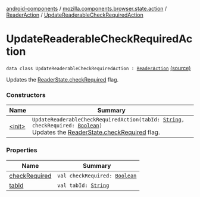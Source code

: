 [android-components](../../../index.md) / [mozilla.components.browser.state.action](../../index.md) / [ReaderAction](../index.md) / [UpdateReaderableCheckRequiredAction](./index.md)

# UpdateReaderableCheckRequiredAction

`data class UpdateReaderableCheckRequiredAction : `[`ReaderAction`](../index.md) [(source)](https://github.com/mozilla-mobile/android-components/blob/master/components/browser/state/src/main/java/mozilla/components/browser/state/action/BrowserAction.kt#L423)

Updates the [ReaderState.checkRequired](../../../mozilla.components.browser.state.state/-reader-state/check-required.md) flag.

### Constructors

| Name | Summary |
|---|---|
| [&lt;init&gt;](-init-.md) | `UpdateReaderableCheckRequiredAction(tabId: `[`String`](https://kotlinlang.org/api/latest/jvm/stdlib/kotlin/-string/index.html)`, checkRequired: `[`Boolean`](https://kotlinlang.org/api/latest/jvm/stdlib/kotlin/-boolean/index.html)`)`<br>Updates the [ReaderState.checkRequired](../../../mozilla.components.browser.state.state/-reader-state/check-required.md) flag. |

### Properties

| Name | Summary |
|---|---|
| [checkRequired](check-required.md) | `val checkRequired: `[`Boolean`](https://kotlinlang.org/api/latest/jvm/stdlib/kotlin/-boolean/index.html) |
| [tabId](tab-id.md) | `val tabId: `[`String`](https://kotlinlang.org/api/latest/jvm/stdlib/kotlin/-string/index.html) |
